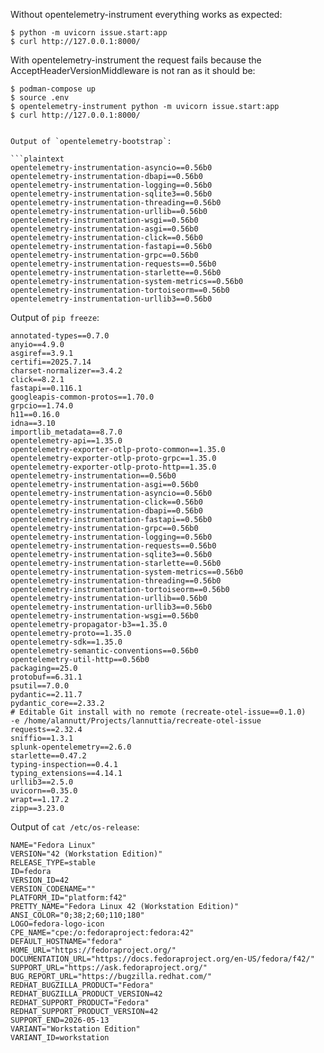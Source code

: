 Without opentelemetry-instrument everything works as expected:

```shell
$ python -m uvicorn issue.start:app
$ curl http://127.0.0.1:8000/
```

With opentelemetry-instrument the request fails because the AcceptHeaderVersionMiddleware is not ran as it should be:

```shell
$ podman-compose up
$ source .env
$ opentelemetry-instrument python -m uvicorn issue.start:app
$ curl http://127.0.0.1:8000/
```

```

Output of `opentelemetry-bootstrap`:

```plaintext
opentelemetry-instrumentation-asyncio==0.56b0
opentelemetry-instrumentation-dbapi==0.56b0
opentelemetry-instrumentation-logging==0.56b0
opentelemetry-instrumentation-sqlite3==0.56b0
opentelemetry-instrumentation-threading==0.56b0
opentelemetry-instrumentation-urllib==0.56b0
opentelemetry-instrumentation-wsgi==0.56b0
opentelemetry-instrumentation-asgi==0.56b0
opentelemetry-instrumentation-click==0.56b0
opentelemetry-instrumentation-fastapi==0.56b0
opentelemetry-instrumentation-grpc==0.56b0
opentelemetry-instrumentation-requests==0.56b0
opentelemetry-instrumentation-starlette==0.56b0
opentelemetry-instrumentation-system-metrics==0.56b0
opentelemetry-instrumentation-tortoiseorm==0.56b0
opentelemetry-instrumentation-urllib3==0.56b0
```

Output of `pip freeze`:

```plaintext
annotated-types==0.7.0
anyio==4.9.0
asgiref==3.9.1
certifi==2025.7.14
charset-normalizer==3.4.2
click==8.2.1
fastapi==0.116.1
googleapis-common-protos==1.70.0
grpcio==1.74.0
h11==0.16.0
idna==3.10
importlib_metadata==8.7.0
opentelemetry-api==1.35.0
opentelemetry-exporter-otlp-proto-common==1.35.0
opentelemetry-exporter-otlp-proto-grpc==1.35.0
opentelemetry-exporter-otlp-proto-http==1.35.0
opentelemetry-instrumentation==0.56b0
opentelemetry-instrumentation-asgi==0.56b0
opentelemetry-instrumentation-asyncio==0.56b0
opentelemetry-instrumentation-click==0.56b0
opentelemetry-instrumentation-dbapi==0.56b0
opentelemetry-instrumentation-fastapi==0.56b0
opentelemetry-instrumentation-grpc==0.56b0
opentelemetry-instrumentation-logging==0.56b0
opentelemetry-instrumentation-requests==0.56b0
opentelemetry-instrumentation-sqlite3==0.56b0
opentelemetry-instrumentation-starlette==0.56b0
opentelemetry-instrumentation-system-metrics==0.56b0
opentelemetry-instrumentation-threading==0.56b0
opentelemetry-instrumentation-tortoiseorm==0.56b0
opentelemetry-instrumentation-urllib==0.56b0
opentelemetry-instrumentation-urllib3==0.56b0
opentelemetry-instrumentation-wsgi==0.56b0
opentelemetry-propagator-b3==1.35.0
opentelemetry-proto==1.35.0
opentelemetry-sdk==1.35.0
opentelemetry-semantic-conventions==0.56b0
opentelemetry-util-http==0.56b0
packaging==25.0
protobuf==6.31.1
psutil==7.0.0
pydantic==2.11.7
pydantic_core==2.33.2
# Editable Git install with no remote (recreate-otel-issue==0.1.0)
-e /home/alannutt/Projects/lannuttia/recreate-otel-issue
requests==2.32.4
sniffio==1.3.1
splunk-opentelemetry==2.6.0
starlette==0.47.2
typing-inspection==0.4.1
typing_extensions==4.14.1
urllib3==2.5.0
uvicorn==0.35.0
wrapt==1.17.2
zipp==3.23.0
```

Output of `cat /etc/os-release`:
```plaintext
NAME="Fedora Linux"
VERSION="42 (Workstation Edition)"
RELEASE_TYPE=stable
ID=fedora
VERSION_ID=42
VERSION_CODENAME=""
PLATFORM_ID="platform:f42"
PRETTY_NAME="Fedora Linux 42 (Workstation Edition)"
ANSI_COLOR="0;38;2;60;110;180"
LOGO=fedora-logo-icon
CPE_NAME="cpe:/o:fedoraproject:fedora:42"
DEFAULT_HOSTNAME="fedora"
HOME_URL="https://fedoraproject.org/"
DOCUMENTATION_URL="https://docs.fedoraproject.org/en-US/fedora/f42/"
SUPPORT_URL="https://ask.fedoraproject.org/"
BUG_REPORT_URL="https://bugzilla.redhat.com/"
REDHAT_BUGZILLA_PRODUCT="Fedora"
REDHAT_BUGZILLA_PRODUCT_VERSION=42
REDHAT_SUPPORT_PRODUCT="Fedora"
REDHAT_SUPPORT_PRODUCT_VERSION=42
SUPPORT_END=2026-05-13
VARIANT="Workstation Edition"
VARIANT_ID=workstation
```
